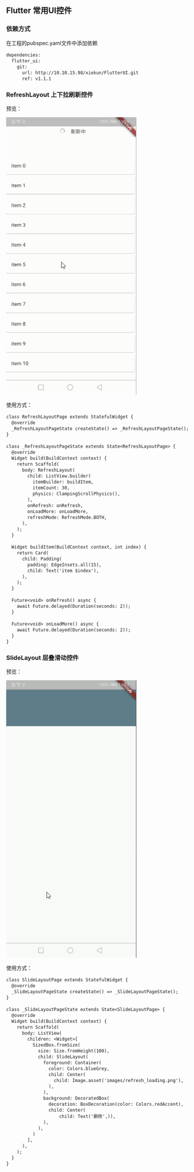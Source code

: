 ## Flutter 常用UI控件 ##

### 依赖方式 ###
在工程的pubspec.yaml文件中添加依赖

    dependencies:
	  flutter_ui:
	    git:
	      url: http://10.10.15.98/xiekun/FlutterUI.git
	      ref: v1.1.1



### RefreshLayout 上下拉刷新控件 ###
预览：

![](preview/3.gif)

使用方式：

    class RefreshLayoutPage extends StatefulWidget {
	  @override
	  _RefreshLayoutPageState createState() => _RefreshLayoutPageState();
	}
	
	class _RefreshLayoutPageState extends State<RefreshLayoutPage> {
	  @override
	  Widget build(BuildContext context) {
	    return Scaffold(
	      body: RefreshLayout(
	        child: ListView.builder(
	          itemBuilder: buildItem,
	          itemCount: 30,
	          physics: ClampingScrollPhysics(),
	        ),
	        onRefresh: onRefresh,
	        onLoadMore: onLoadMore,
	        refreshMode: RefreshMode.BOTH,
	      ),
	    );
	  }
	
	  Widget buildItem(BuildContext context, int index) {
	    return Card(
	      child: Padding(
	        padding: EdgeInsets.all(15),
	        child: Text('item $index'),
	      ),
	    );
	  }
	
	  Future<void> onRefresh() async {
	    await Future.delayed(Duration(seconds: 2));
	  }
	
	  Future<void> onLoadMore() async {
	    await Future.delayed(Duration(seconds: 2));
	  }
	}

### SlideLayout 层叠滑动控件 ###
预览：

![](preview/4.gif)


使用方式：

	class SlideLayoutPage extends StatefulWidget {
	  @override
	  _SlideLayoutPageState createState() => _SlideLayoutPageState();
	}
	
	class _SlideLayoutPageState extends State<SlideLayoutPage> {
	  @override
	  Widget build(BuildContext context) {
	    return Scaffold(
	      body: ListView(
	        children: <Widget>[
	          SizedBox.fromSize(
	            size: Size.fromHeight(100),
	            child: SlideLayout(
	              foreground: Container(
	                color: Colors.blueGrey,
	                child: Center(
	                  child: Image.asset('images/refresh_loading.png'),
	                ),
	              ),
	              background: DecoratedBox(
	                decoration: BoxDecoration(color: Colors.redAccent),
	                child: Center(
	                    child: Text('删除',)),
	              ),
	            ),
	          )
	        ],
	      ),
	    );
	  }
	}